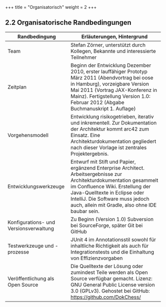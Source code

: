 +++
title = "Organisatorisch"
weight = 2
+++

## 2.2 Organisatorische Randbedingungen

| Randbedingung | Erläuterungen, Hintergrund |
|---------------|----------------------------|
| Team | Stefan Zörner, unterstützt durch Kollegen, Bekannte und interessierte Teilnehmer |
| Zeitplan | Beginn der Entwicklung Dezember 2010, erster lauffähiger Prototyp März 2011 (Abendvortrag bei oose in Hamburg), vorzeigbare Version Mai 2011 (Vortrag JAX-Konferenz in Mainz). Fertigstellung Version 1.0: Februar 2012 (Abgabe Buchmanuskript 1. Auflage)
| Vorgehensmodell | Entwicklung risikogetrieben, iterativ und inkrementell. Zur Dokumentation der Architektur kommt arc42 zum Einsatz. Eine Architekturdokumentation gegliedert nach dieser Vorlage ist zentrales Projektergebnis. |
| Entwicklungswerkzeuge | Entwurf mit Stift und Papier, ergänzend Enterprise Architect. Arbeitsergebnisse zur Architekturdokumentation gesammelt im Confluence Wiki. Erstellung der Java-Quelltexte in Eclipse oder IntelliJ. Die Software muss jedoch auch, allein mit Gradle, also ohne IDE baubar sein. |
| Konfigurations- und Versionsverwaltung | Zu Beginn (Version 1.0) Subversion bei SourceForge, später Git bei GitHub |
| Testwerkzeuge und -prozesse | JUnit 4 im Annotationsstil sowohl für inhaltliche Richtigkeit als auch für Integrationstests und die Einhaltung von Effizienzvorgaben |
| Veröffentlichung als Open Source | Die Quelltexte der Lösung oder zumindest Teile werden als Open Source verfügbar gemacht. Lizenz: GNU General Public License version 3.0 (GPLv3). Gehostet bei GitHub: https://github.com/DokChess/ |
